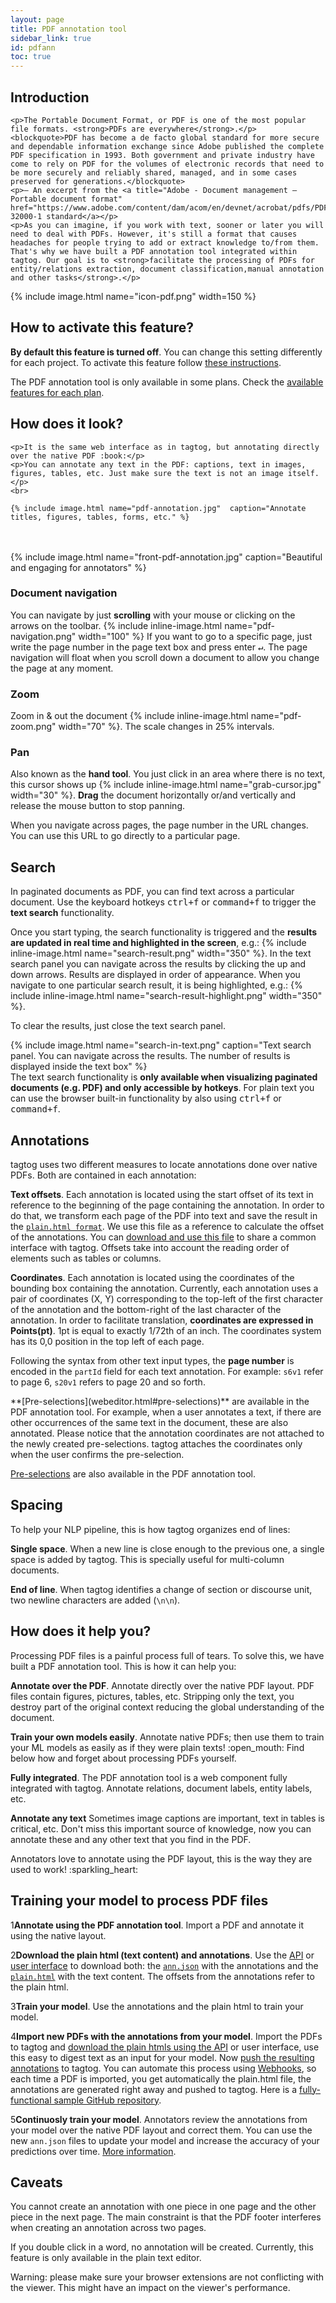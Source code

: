 ```yaml
---
layout: page
title: PDF annotation tool
sidebar_link: true
id: pdfann
toc: true
---
```

<div class="page-section">
  <div class="two-third-col">
    <h2>Introduction</h2>

    <p>The Portable Document Format, or PDF is one of the most popular file formats. <strong>PDFs are everywhere</strong>.</p>
    <blockquote>PDF has become a de facto global standard for more secure and dependable information exchange since Adobe published the complete PDF specification in 1993. Both government and private industry have come to rely on PDF for the volumes of electronic records that need to be more securely and reliably shared, managed, and in some cases preserved for generations.</blockquote>
    <p>— An excerpt from the <a title="Adobe - Document management — Portable document format" href="https://www.adobe.com/content/dam/acom/en/devnet/acrobat/pdfs/PDF32000_2008.pdf">ISO 32000-1 standard</a></p>
    <p>As you can imagine, if you work with text, sooner or later you will need to deal with PDFs. However, it's still a format that causes headaches for people trying to add or extract knowledge to/from them. That's why we have built a PDF annotation tool integrated within tagtog. Our goal is to <strong>facilitate the processing of PDFs for entity/relations extraction, document classification,manual annotation and other tasks</strong>.</p>

  </div>
  <div class="one-third-col">
    {% include image.html name="icon-pdf.png" width=150 %}
  </div>
</div>

<div class="page-section">
  <div class="two-third-col">
    <h2>How to activate this feature?</h2>
    <p><strong>By default this feature is turned off</strong>. You can change this setting differently for each project. To activate this feature follow <a title="tagtog - Activate PDF native tool" href="projects.html#pdf">these instructions</a>.</p>
  </div>
  <div class="one-third-col">
    <div class="message">The PDF annotation tool is only available in some plans. Check the <a title="tagtog - plans" href="https://tagtog.com/-plans">available features for each plan</a>.</div>
  </div>
</div>

<div class="page-section">
  <div class="two-third-col">
    <h2>How does it look?</h2>

    <p>It is the same web interface as in tagtog, but annotating directly over the native PDF :book:</p>
    <p>You can annotate any text in the PDF: captions, text in images, figures, tables, etc. Just make sure the text is not an image itself.</p>
    <br>

    {% include image.html name="pdf-annotation.jpg"  caption="Annotate titles, figures, tables, forms, etc." %}

  </div>
  <div class="one-third-col">
  <br><br>
  {% include image.html name="front-pdf-annotation.jpg" caption="Beautiful and engaging for annotators" %}
  </div>
  <div class="two-third-col">
    <h3>Document navigation</h3>
    <p>You can navigate by just <strong>scrolling</strong> with your mouse or clicking on the arrows on the toolbar. {% include inline-image.html name="pdf-navigation.png" width="100" %} If you want to go to a specific page, just write the page number in the page text box and press enter <kbd>↵</kbd>. The page navigation will float when you scroll down a document to allow you change the page at any moment.</p>
    <h3>Zoom</h3>
    <p>Zoom in &amp; out the document {% include inline-image.html name="pdf-zoom.png" width="70" %}. The scale changes in 25% intervals.</p>
    <h3>Pan</h3>
    <p>Also known as the <strong>hand tool</strong>. You just click in an area where there is no text, this cursor shows up {% include inline-image.html name="grab-cursor.jpg" width="30" %}. <strong>Drag</strong> the document horizontally or/and vertically and release the mouse button to stop panning.</p>

  </div>

  <div class="one-third-col">
    <div class="message">
      When you navigate across pages, the page number in the URL changes. You can use this URL to go directly to a particular page.
    </div>
  </div>
</div>

<div class="page-section">
  <div class="two-third-col">
    <h2>Search</h2>
    <p>In paginated documents as PDF, you can find text across a particular document. Use the keyboard hotkeys <kbd>ctrl+f</kbd> or <kbd>command+f</kbd> to trigger the <strong>text search</strong> functionality.</p>
    <p>Once you start typing, the search functionality is triggered and the <strong>results are updated in real time and highlighted in the screen</strong>, e.g.: {% include inline-image.html name="search-result.png" width="350" %}. In the text search panel you can navigate across the results by clicking the up and down arrows. Results are displayed in order of appearance. When you navigate to one particular search result, it is being highlighted, e.g.: {% include inline-image.html name="search-result-highlight.png" width="350" %}.</p>
    <p>To clear the results, just close the text search panel.</p>
  </div>
  <div class="one-third-col">
    {% include image.html name="search-in-text.png" caption="Text search panel. You can navigate across the results. The number of results is displayed inside the text box" %}
    <div class="message">
      The text search functionality is <strong>only available when visualizing paginated documents (e.g. PDF) and only accessible by hotkeys</strong>. For plain text you can use the browser built-in functionality by also using <kbd>ctrl+f</kbd> or <kbd>command+f</kbd>.
    </div>
  </div>
</div>


<div class="page-section">
  <div class="two-third-col">
    <h2>Annotations</h2>
    <p>tagtog uses two different measures to locate annotations done over native PDFs. Both are contained in each annotation:</p>
    <p class="list-item"><span class="list-item-1"></span><strong>Text offsets</strong>. Each annotation is located using the start offset of its text in reference to the beginning of the page containing the annotation. In order to do that, we transform each page of the PDF into text and save the result in the <code><a title="tagtog - ann.doc - plain.html format" href="anndoc.html#plain-html">plain.html format</a></code>. We use this file as a reference to calculate the offset of the annotations. You can <a title="tagtog - web editor - view output mode" href="webeditor.html#download-view-export">download and use this file</a> to share a common interface with tagtog. Offsets take into account the reading order of elements such as tables or columns.</p>
    <p class="list-item"><span class="list-item-2"></span><strong>Coordinates</strong>. Each annotation is located using the coordinates of the bounding box containing the annotation. Currently, each annotation uses a pair of coordinates (X, Y) corresponding to the top-left of the first character of the annotation and the bottom-right of the last character of the annotation. In order to facilitate translation, <strong>coordinates are expressed in Points(pt)</strong>. 1pt is equal to exactly 1/72th of an inch. The coordinates system has its 0,0 position in the top left of each page.</p>
    <p>Following the syntax from other text input types, the <strong>page number</strong> is encoded in the <code>partId</code> field for each text annotation. For example: <code>s6v1</code> refer to page 6, <code>s20v1</code> refers to page 20 and so forth.</p>
    <p markdown="1">**[Pre-selections](webeditor.html#pre-selections)** are available in the PDF annotation tool. For example, when a user annotates a text, if there are other occurrences of the same text in the document, these are also annotated. Please notice that the annotation coordinates are not attached to the newly created pre-selections. tagtog attaches the coordinates only when the user confirms the pre-selection.</p>
  </div>
  <div class="one-third-col">
    <div class="message">
      <a href="webeditor.html#pre-selections">Pre-selections</a> are also available in the PDF annotation tool.
    </div>
  </div>
</div>

<div class="page-section">
  <div class="two-third-col">
    <h2>Spacing</h2>
    <p>To help your NLP pipeline, this is how tagtog organizes end of lines:</p>
    <p class="list-item"><span class="list-item-1"></span><strong>Single space</strong>. When a new line is close enough to the previous one, a single space is added by tagtog. This is specially useful for multi-column documents.</p>
    <p class="list-item"><span class="list-item-2"></span><strong>End of line</strong>. When tagtog identifies a change of section or discourse unit, two newline characters are added (<code>\n\n</code>).</p>
  </div>
  <div class="one-third-col"></div>
</div>


<div class="page-section">
  <div class="two-third-col">
    <h2>How does it help you?</h2>
    <p>Processing PDF files is a painful process full of tears. To solve this, we have built a PDF annotation tool. This is how it can help you:</p>
    <p class="list-item"><span class="list-item-1"></span><strong>Annotate over the PDF</strong>. Annotate directly over the native PDF layout. PDF files contain figures, pictures, tables, etc. Stripping only the text, you destroy part of the original context reducing the global understanding of the document.</p>
    <p class="list-item"><span class="list-item-2"></span><strong>Train your own models easily</strong>. Annotate native PDFs; then use them to train your ML models as easily as if they were plain texts! :open_mouth: Find below how and forget about processing PDFs yourself.</p>
    <p class="list-item"><span class="list-item-3"></span><strong>Fully integrated</strong>. The PDF annotation tool is a web component fully integrated with tagtog. Annotate relations, document labels, entity labels, etc.</p>
    <p class="list-item"><span class="list-item-4"></span><strong>Annotate any text</strong> Sometimes image captions are important, text in tables is critical, etc. Don't miss this important source of knowledge, now you can annotate these and any other text that you find in the PDF.</p>
  </div>
  <div class="one-third-col">
    <div class="message">
      Annotators love to annotate using the PDF layout, this is the way they are used to work! :sparkling_heart:
    </div>
  </div>
</div>

<div class="page-section">
  <div class="two-third-col">
    <h2>Training your model to process PDF files</h2>
    <p class="numbered-item"><span class="number-1">1</span><strong>Annotate using the PDF annotation tool</strong>. Import a PDF and annotate it using the native layout.</p>
    <p class="numbered-item"><span class="number-2">2</span><strong>Download the plain html (text content) and annotations</strong>. Use the <a title="tagtog - API - Get existing documents" href="API_documents_v1.html#get-existing-documents-get">API</a> or <a title="tagtog - web editor - view output mode" href="webeditor.html#download-view-export">user interface</a> to download both: the <code><a title="tagtog - ann.json format" href="anndoc.html#ann-json">ann.json</a></code> with the annotations and the <code><a title="tagtog - plain.html format" href="anndoc.html#plain-html">plain.html</a></code> with the text content. The offsets from the annotations refer to the plain html.</p>
    <p class="numbered-item"><span class="number-3">3</span><strong>Train your model</strong>. Use the annotations and the plain html to train your model.</p>
    <p class="numbered-item"><span class="number-4">4</span><strong>Import new PDFs with the annotations from your model</strong>. Import the PDFs to tagtog and <a href="API_documents_v1.html#get-existing-documents-get">download the plain htmls using the API</a> or user interface, use this easy to digest text as an input for your model. Now <a title="tagtog - API - Import annotated documents" href="API_documents_v1.html#import-annotated-documents-post">push the resulting annotations</a> to tagtog. You can automate this process using <a title="tagtog - project - webhooks" href="projects.html#webhooks">Webhooks</a>, so each time a PDF is imported, you get automatically the plain.html file, the annotations are generated right away and pushed to tagtog. Here is a <a href="https://github.com/tagtog/demo-webhooks">fully-functional sample GitHub repository</a>.</p>
    <p class="numbered-item"><span class="number-5">5</span><strong>Continuosly train your model</strong>. Annotators review the annotations from your model over the native PDF layout and correct them. You can use the new <code>ann.json</code> files to update your model and increase the accuracy of your predictions over time. <a title="tagtog - Train your own models" href="train-your-own-models.html">More information</a>.</p>

  </div>
  <div class="one-third-col">
  </div>
</div>

<div class="page-section">
  <div class="two-third-col">
    <h2>Caveats</h2>
    <p class="list-item" markdown="1"><span class="list-item-1"></span>You cannot create an annotation with one piece in one page and the other piece in the next page. The main constraint is that the PDF footer interferes when creating an annotation across two pages.</p>
    <p class="list-item" markdown="1"><span class="list-item-3"></span>If you double click in a word, no annotation will be created. Currently, this feature is only available in the plain text editor.</p>
    <p class="list-item" markdown="1"><span class="list-item-4"></span>Warning: please make sure your browser extensions are not conflicting with the viewer. This might have an impact on the viewer's performance.</p>
  </div>
  <div class="one-third-col">
  </div>
</div>
